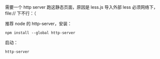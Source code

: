 
需要一个 http server 跑这静态页面，原因是 less.js 导入外部 less 必须网络下，file:// 下不行：（

推荐 node 的 http-server，安装：

    npm install --global http-server

启动：

    http-server